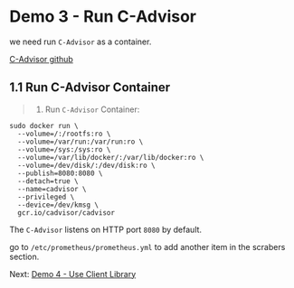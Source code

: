 # Demo 3 - Run C-Advisor

we need run `C-Advisor` as a container.

[C-Advisor github](https://github.com/google/cadvisor)

## 1.1 Run C-Advisor Container

> 1. Run `C-Advisor` Container:

```
sudo docker run \
  --volume=/:/rootfs:ro \
  --volume=/var/run:/var/run:ro \
  --volume=/sys:/sys:ro \
  --volume=/var/lib/docker/:/var/lib/docker:ro \
  --volume=/dev/disk/:/dev/disk:ro \
  --publish=8080:8080 \
  --detach=true \
  --name=cadvisor \
  --privileged \
  --device=/dev/kmsg \
  gcr.io/cadvisor/cadvisor
```

The `C-Advisor` listens on HTTP port `8080` by default.

go to `/etc/prometheus/prometheus.yml` to add another item in the scrabers section.

Next: [Demo 4 - Use Client Library](../../demo04/client-library/README.md)
